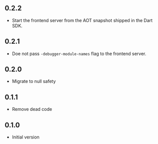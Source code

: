 ## 0.2.2

- Start the frontend server from the AOT snapshot shipped in the Dart SDK.

## 0.2.1

- Doe not pass `-debugger-module-names` flag to the frontend server.

## 0.2.0

- Migrate to null safety

## 0.1.1

- Remove dead code

## 0.1.0

- Initial version
